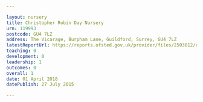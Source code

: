 ```yaml
---

layout: nursery
title: Christopher Robin Day Nursery
urn: 119993
postcode: GU4 7LZ
address: The Vicarage, Burpham Lane, Guildford, Surrey, GU4 7LZ
latestReportUrl: https://reports.ofsted.gov.uk/provider/files/2503012/urn/119993.pdf
teaching: 0
development: 0
leadership: 1
outcomes: 0
overall: 1
date: 01 April 2018 
datePublish: 27 July 2015

---
```

